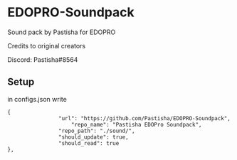 # EDOPRO-Soundpack

Sound pack by Pastisha for EDOPRO

Credits to original creators

Discord: Pastisha#8564

## Setup

in configs.json write

```
{
     			"url": "https://github.com/Pastisha/EDOPRO-Soundpack",
      		        "repo_name": "Pastisha EDOPro Soundpack",
     			"repo_path": "./sound/",
     			"should_update": true,
     			"should_read": true
},
```
